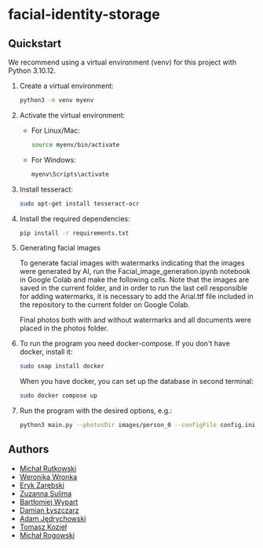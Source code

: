 # facial-identity-storage

<!-- TODO: project description -->

## Quickstart
We recommend using a virtual environment (venv) for this project with Python 3.10.12.

1. Create a virtual environment:
    ```bash
    python3 -m venv myenv
    ```

2. Activate the virtual environment:
    - For Linux/Mac:
      ```bash
      source myenv/bin/activate
      ```
    - For Windows:
      ```bash
      myenv\Scripts\activate
      ```

3. Install tesseract:
    ```bash
    sudo apt-get install tesseract-ocr
    ```

4. Install the required dependencies:
    ```bash
    pip install -r requirements.txt
    ```
5. Generating facial images

   To generate facial images with watermarks indicating that the images were generated by 
   AI, run the Facial_image_generation.ipynb notebook in Google Colab and make the 
   following cells. Note that the images are saved in the current folder, and in order to 
   run the last cell responsible for adding watermarks, it is necessary to add the 
   Arial.ttf file included in the repository to the current folder on Google Colab.

   Final photos both with and without watermarks and all documents were placed in the 
   photos folder.

6. To run the program you need docker-compose. If you don't have docker, install it:
    ```bash
    sudo snap install docker
    ```
    When you have docker, you can set up the database in second terminal:
    ```bash
    sudo docker compose up
    ```

7. Run the program with the desired options, e.g.:
    ```bash
    python3 main.py --photosDir images/person_0 --configFile config.ini --clearDatabase
    ```

## Authors
- [Michał Rutkowski](https://github.com/P4ndaM1x)
- [Weronika Wronka](https://github.com/WronkaWeronika)
- [Eryk Zarębski](https://github.com/erzar0)
- [Zuzanna Sulima](https://github.com/Pazuzik)
- [Bartłomiej Wypart](https://github.com/dintees)
- [Damian Łyszczarz](https://github.com/damian95a)
- [Adam Jędrychowski](https://github.com/AdamJedrychowski)
- [Tomasz Kozieł](https://github.com/tomekkoziel)
- [Michał Rogowski](https://github.com/mrogowski01)

